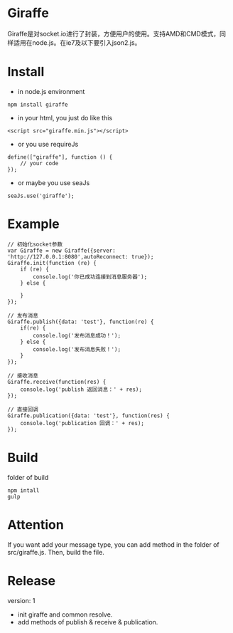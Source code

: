 # Giraffe    
Giraffe是对socket.io进行了封装，方便用户的使用。支持AMD和CMD模式，同样适用在node.js。在ie7及以下要引入json2.js。    
    
# Install    
+ in node.js environment    
```    
npm install giraffe    
```    
+ in your html, you just do like this        
```    
<script src="giraffe.min.js"></script>         
```    
+ or you use requireJs          
```    
define(["giraffe"], function () {       
	// your code       
});       
```      
+ or maybe you use seaJs      
```        
seaJs.use('giraffe');       
``` 

# Example   
```
// 初始化socket参数     
var Giraffe = new Giraffe({server: 'http://127.0.0.1:8080',autoReconnect: true});     
Giraffe.init(function (re) {     
    if (re) {     
        console.log('你已成功连接到消息服务器');     
    } else {     
     
    }     
});     
     
// 发布消息     
Giraffe.publish({data: 'test'}, function(re) {     
	if(re) {     
		console.log('发布消息成功！');     
	} else {     
		console.log('发布消息失败！');     
	}     
});     
        
// 接收消息        
Giraffe.receive(function(res) {        
	console.log('publish 返回消息：' + res);        
});         
     
// 直接回调   
Giraffe.publication({data: 'test'}, function(res) {   
	console.log('publication 回调：' + res);   
});   
```    

# Build  
folder of build    
```
npm intall    
gulp    
```    


# Attention   
If you want add your message type, you can add method in the folder of src/giraffe.js. Then, build the file.    


# Release     
version: 1   
 + init giraffe and common resolve.    
 + add methods of publish & receive & publication.   
